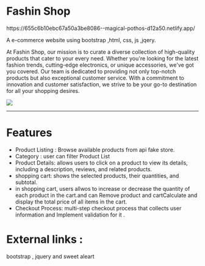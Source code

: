 
<h1>Fashin Shop</h1>
https://655c6b10ebc67a50a3be8086--magical-pothos-d12a50.netlify.app/
<br>
<p>A e-commerce website using bootstrap ,html, css, js ,jqery.</p>
<p>At Fashin Shop, our mission is to curate a diverse collection of high-quality products that cater to your every need. Whether you're looking for the latest fashion trends, cutting-edge electronics, or unique accessories, we've got you covered. Our team is dedicated to providing not only top-notch products but also exceptional customer service. With a commitment to innovation and customer satisfaction, we strive to be your go-to destination for all your shopping desires.</p>
<img src="https://github.com/Raghad-Khatatba/Training2/assets/92331567/ff02fc13-8136-4c89-aba0-03e8d5f944d5">
<br>
<hr>
<h1>Features</h1>
<ul>
  <li>Product Listing : Browse available products from api fake store.</li>
  <li>Category : user can filter Product List </li>
  <li>Product Details: allows users to click on a product to view its details, including a description, reviews, and related products.</li>
  <li>shopping cart: shows the selected products, their quantities, and subtotal.</li>
  <li>in shopping cart, users allwos to increase or decrease the quantity of each product in the cart.and can Remove product and cartCalculate and display the total price of all items in the cart.</li>
  <li>Checkout Process: multi-step checkout process that collects user information and Implement validation for it .</li>
</ul>
<h1>External links :</h1>
<p>bootstrap , jquery and sweet aleart</p>
